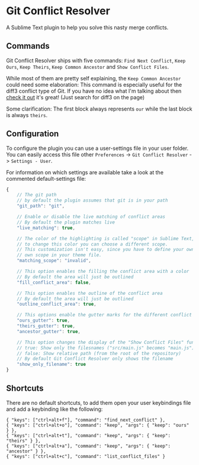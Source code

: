 Git Conflict Resolver
===========================

A Sublime Text plugin to help you solve this nasty merge conflicts.

Commands
---------

Git Conflict Resolver ships with five commands: `Find Next Conflict`, `Keep Ours`, `Keep Theirs`, `Keep Common Ancestor` and `Show Conflict Files`.

While most of them are pretty self explaining, the `Keep Common Ancestor` could need some elaboration:
This command is especially useful for the diff3 conflict type of Git. If you have no idea what I'm talking about then
[check it out](http://git-scm.com/docs/git-merge) it's great! (Just search for diff3 on the page)

Some clarification:
The first block always represents `our` while the last block is always `theirs`.

Configuration
-------------

To configure the plugin you can use a user-settings file in your user folder. You can easily access this file other `Preferences` -> `Git Conflict Resolver` -> `Settings - User`.

For information on which settings are available take a look at the commented default-settings file:

```js
{
    // The git path
    // by default the plugin assumes that git is in your path
    "git_path": "git",

    // Enable or disable the live matching of conflict areas
    // By default the plugin matches live
    "live_matching": true,

    // The color of the highlighting is called "scope" in Sublime Text,
    // to change this color you can choose a different scope.
    // This customization isn't easy, since you have to define your own
    // own scope in your theme file.
    "matching_scope": "invalid",

    // This option enables the filling the conflict area with a color
    // By default the area will just be outlined
    "fill_conflict_area": false,

    // This option enables the outline of the conflict area
    // By default the area will just be outlined
    "outline_conflict_area": true,

    // This options enable the gutter marks for the different conflict groups
    "ours_gutter": true,
    "theirs_gutter": true,
    "ancestor_gutter": true,

    // This option changes the display of the "Show Conflict Files" functionality"
    // true: Show only the filesnames ("src/main.js" becomes "main.js")
    // false: Show relative path (from the root of the repository)
    // By default Git Conflict Resolver only shows the filename
    "show_only_filename": true
}
```

Shortcuts
---------

There are no default shortcuts, to add them open your user keybindings file and add a keybinding like the following:

    { "keys": ["ctrl+alt+f"], "command": "find_next_conflict" },
    { "keys": ["ctrl+alt+o"], "command": "keep", "args": { "keep": "ours" } },
    { "keys": ["ctrl+alt+t"], "command": "keep", "args": { "keep": "theirs" } },
    { "keys": ["ctrl+alt+a"], "command": "keep", "args": { "keep": "ancestor" } },
    { "keys": ["ctrl+alt+c"], "command": "list_conflict_files" }
